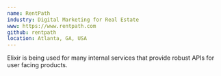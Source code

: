 ```yaml
---
name: RentPath
industry: Digital Marketing for Real Estate
www: https://www.rentpath.com
github: rentpath
location: Atlanta, GA, USA
---
```

Elixir is being used for many internal services that provide robust APIs for user facing products.
